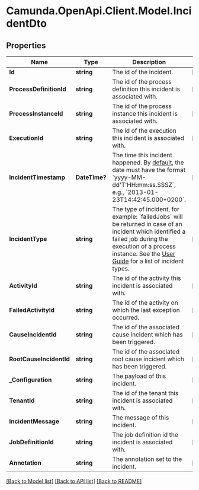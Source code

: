 # Camunda.OpenApi.Client.Model.IncidentDto

## Properties

Name | Type | Description | Notes
------------ | ------------- | ------------- | -------------
**Id** | **string** | The id of the incident. | [optional] 
**ProcessDefinitionId** | **string** | The id of the process definition this incident is associated with. | [optional] 
**ProcessInstanceId** | **string** | The id of the process instance this incident is associated with. | [optional] 
**ExecutionId** | **string** | The id of the execution this incident is associated with. | [optional] 
**IncidentTimestamp** | **DateTime?** | The time this incident happened. By [default](https://docs.camunda.org/manual/7.17/reference/rest/overview/date-format/), the date must have the format &#x60;yyyy-MM-dd&#39;T&#39;HH:mm:ss.SSSZ&#x60;, e.g., &#x60;2013-01-23T14:42:45.000+0200&#x60;. | [optional] 
**IncidentType** | **string** | The type of incident, for example: &#x60;failedJobs&#x60; will be returned in case of an incident which identified a failed job during the execution of a process instance. See the [User Guide](https://docs.camunda.org/manual/7.17/user-guide/process-engine/incidents/#incident-types) for a list of incident types. | [optional] 
**ActivityId** | **string** | The id of the activity this incident is associated with. | [optional] 
**FailedActivityId** | **string** | The id of the activity on which the last exception occurred. | [optional] 
**CauseIncidentId** | **string** | The id of the associated cause incident which has been triggered. | [optional] 
**RootCauseIncidentId** | **string** | The id of the associated root cause incident which has been triggered. | [optional] 
**_Configuration** | **string** | The payload of this incident. | [optional] 
**TenantId** | **string** | The id of the tenant this incident is associated with. | [optional] 
**IncidentMessage** | **string** | The message of this incident. | [optional] 
**JobDefinitionId** | **string** | The job definition id the incident is associated with. | [optional] 
**Annotation** | **string** | The annotation set to the incident. | [optional] 

[[Back to Model list]](../README.md#documentation-for-models) [[Back to API list]](../README.md#documentation-for-api-endpoints) [[Back to README]](../README.md)

